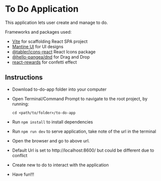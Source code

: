 # To Do Application

This application lets user create and manage to do.

Frameworks and packages used:

- [Vite](https://github.com/vitejs/vite-plugin-react/blob/main/packages/plugin-react/README.md) for scaffolding React SPA project
- [Mantine UI](https://mantine.dev/) for UI designs
- [@tabler/icons-react](https://www.npmjs.com/package/@tabler/icons-react) React Icons package
- [@hello-pangea/dnd](https://www.npmjs.com/package/@hello-pangea/dnd) for Drag and Drop
- [react-rewards](https://www.npmjs.com/package/react-rewards) for confetti effect

## Instructions

- Download to-do-app folder into your computer
- Open Terminal/Command Prompt to navigate to the root project, by running:

    `cd <path/to/folder>/to-do-app`
- Run `npm install` to install dependencies
- Run `npm run dev` to serve application, take note of the url in the terminal
- Open the browser and go to above url. 
- Default Url is set to http://localhost:8600/ but could be different due to conflict
- Create new to do to interact with the application
- Have fun!!!


